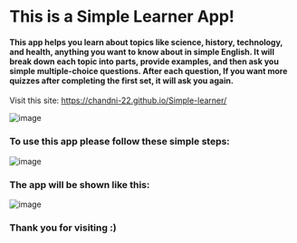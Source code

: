 # This is a Simple Learner App! 
#### This app helps you learn about topics like science, history, technology, and health, anything you want to know about in simple English. It will break down each topic into parts, provide examples, and then ask you simple multiple-choice questions. After each question, If you want more quizzes after completing the first set, it will ask you again.
Visit this site: https://chandni-22.github.io/Simple-learner/

![image](https://github.com/user-attachments/assets/781418bd-ad7d-469f-aab2-ae77bebdd648)

### To use this app please follow these simple steps:
![image](https://github.com/user-attachments/assets/053b0a95-f041-43ef-ad79-029df33a4cda)

### The app will be shown like this:
![image](https://github.com/user-attachments/assets/805f6dd8-2776-49d5-a23f-3625278fac99)

### Thank you for visiting :)

